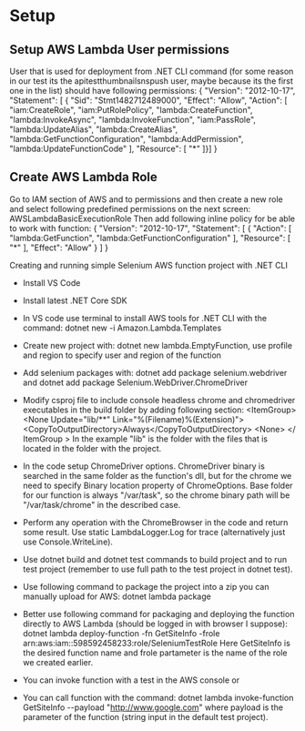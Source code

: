 Setup
=====

Setup AWS Lambda User permissions
--------------------
User that is used for deployment from .NET CLI command (for some reason in our test its the apitestthumbnailsnspush user, maybe because its the first one in the list) should have following permissions:
{
    "Version": "2012-10-17",
    "Statement": [
    {
        "Sid": "Stmt1482712489000",
        "Effect": "Allow",
        "Action": [
        "iam:CreateRole",
        "iam:PutRolePolicy",
        "lambda:CreateFunction",
        "lambda:InvokeAsync",
        "lambda:InvokeFunction",
        "iam:PassRole",
        "lambda:UpdateAlias",
        "lambda:CreateAlias",
        "lambda:GetFunctionConfiguration",
        "lambda:AddPermission",
        "lambda:UpdateFunctionCode"
    ],
    "Resource": [
        "*"
    ]}]
}

Create AWS Lambda Role
---------------------------
Go to IAM section of AWS and to permissions and then create a new role and select following predefined permissions on the next screen: 
AWSLambdaBasicExecutionRole
Then add following inline policy for be able to work with function:
{
    "Version": "2012-10-17",
    "Statement": [
        {
            "Action": [
                "lambda:GetFunction",
                "lambda:GetFunctionConfiguration"
            ],
            "Resource": [
                "*"
            ],
            "Effect": "Allow"
        }
    ]
}

Creating and running simple Selenium AWS function project with .NET CLI
* Install VS Code
* Install latest .NET Core SDK
* In VS code use terminal to install AWS tools for .NET CLI with the command: dotnet new -i Amazon.Lambda.Templates
* Create new project with: dotnet new lambda.EmptyFunction, use profile and region to specify user and region of the function
* Add selenium packages with: dotnet add package selenium.webdriver and dotnet add package Selenium.WebDriver.ChromeDriver
* Modify csproj file to include console headless chrome and chromedriver executables in the build folder by adding following section:
&#060;ItemGroup>
    &#060;None Update="lib/**" Link="%(Filename)%(Extension)">
        &#060;CopyToOutputDirectory>Always&#060;/CopyToOutputDirectory>
    &#060;None>
&#060;/ ItemGroup >
In the example "lib" is the folder with the files that is located in the folder with the project.

* In the code setup ChromeDriver options. ChromeDriver binary is searched in the same folder as the function's dll, but for the chrome we need to specify Binary location property of ChromeOptions. Base folder for our function is always "/var/task", so the chrome binary path will be "/var/task/chrome" in the described case.
* Perform any operation with the ChromeBrowser in the code and return some result. Use static LambdaLogger.Log for trace (alternatively just use Console.WriteLine).
* Use dotnet build and dotnet test commands to build project and to run test project (remember to use full path to the test project in dotnet test).
* Use following command to package the project into a zip you can manually upload for AWS: dotnet lambda package
* Better use following command for packaging and deploying the function directly to AWS Lambda (should be logged in with browser I suppose): dotnet lambda deploy-function -fn GetSiteInfo -frole arn:aws:iam::598592458233:role/SeleniumTestRole
Here GetSiteInfo is the desired function name and frole partameter is the name of the role we created earlier.
* You can invoke function with a test in the AWS console or
* You can call function with the command: dotnet lambda invoke-function GetSiteInfo --payload "http://www.google.com" where payload is the parameter of the function (string input in the default test project).
